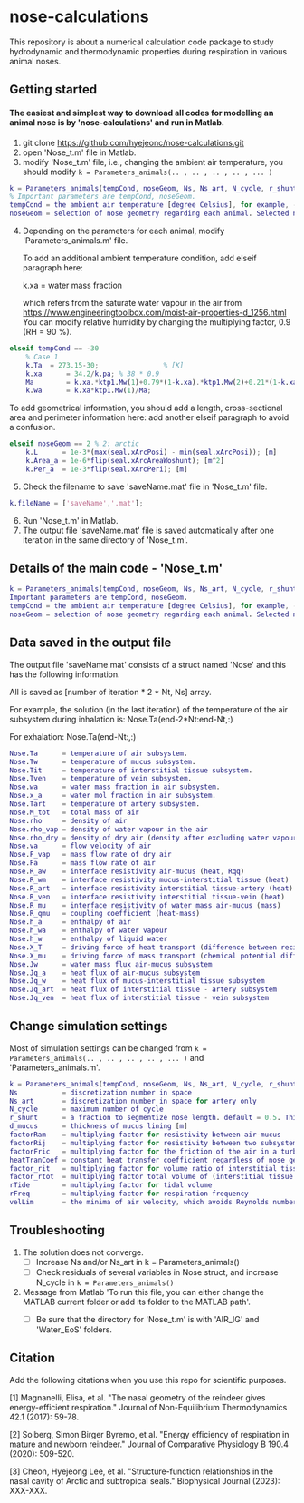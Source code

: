 # nose-calculations
This repository is about a numerical calculation code package to study hydrodynamic and thermodynamic properties during respiration in various animal noses. 

## Getting started
#### The easiest and simplest way to download all codes for modelling an animal nose is by 'nose-calculations' and run in Matlab. 


1. git clone https://github.com/hyejeonc/nose-calculations.git
2. open 'Nose_t.m' file in Matlab.
3. modify 'Nose_t.m' file, i.e., changing the ambient air temperature, you should modify `k = Parameters_animals(.. , .. , .. , .. , ... )`
   
```matlab
k = Parameters_animals(tempCond, noseGeom, Ns, Ns_art, N_cycle, r_shunt, d_mucus, factorRam, factorRij, factorFric, heatTranCoef, factor_rit, factor_rtot, rTide, rFreq, velLim)
% Important parameters are tempCond, noseGeom.
tempCond = the ambient air temperature [degree Celsius], for example, -30.
noseGeom = selection of nose geometry regarding each animal. Selected nose geometry should be added in 'Parameters_animals.m'.
```

4. Depending on the parameters for each animal, modify 'Parameters_animals.m' file.
   
   To add an additional ambient temperature condition, add elseif paragraph here:
   
   k.xa = water mass fraction
   
    which refers from the saturate water vapour in the air from https://www.engineeringtoolbox.com/moist-air-properties-d_1256.html
    You can modify relative humidity by changing the multiplying factor, 0.9 (RH = 90 %). 

```matlab
elseif tempCond == -30
    % Case 1 
    k.Ta  = 273.15-30;                % [K]
    k.xa      = 34.2/k.pa; % 38 * 0.9
    Ma        = k.xa.*ktp1.Mw(1)+0.79*(1-k.xa).*ktp1.Mw(2)+0.21*(1-k.xa).*ktp1.Mw(3);
    k.wa      = k.xa*ktp1.Mw(1)/Ma;
```

To add geometrical information, you should add a length, cross-sectional area and perimeter information here: 
add another elseif paragraph to avoid a confusion. 

```matlab
elseif noseGeom == 2 % 2: arctic
    k.L      = 1e-3*(max(seal.xArcPosi) - min(seal.xArcPosi)); [m]
    k.Area_a = 1e-6*flip(seal.xArcAreaWoshunt); [m^2]
    k.Per_a  = 1e-3*flip(seal.xArcPeri); [m]
```

5. Check the filename to save 'saveName.mat' file in 'Nose_t.m' file.

```matlab
k.fileName = ['saveName','.mat'];
```

6. Run 'Nose_t.m' in Matlab.
7. The output file 'saveName.mat' file is saved automatically after one iteration in the same directory of 'Nose_t.m'.


## Details of the main code - 'Nose_t.m'
```matlab
k = Parameters_animals(tempCond, noseGeom, Ns, Ns_art, N_cycle, r_shunt, d_mucus, factorRam, factorRij, factorFric, heatTranCoef, factor_rit, factor_rtot, rTide, rFreq, velLim)
Important parameters are tempCond, noseGeom.
tempCond = the ambient air temperature [degree Celsius], for example, -30.
noseGeom = selection of nose geometry regarding each animal. Selected nose geometry should be added in 'Parameters_animals.m'.
```

## Data saved in the output file 
The output file 'saveName.mat' consists of a struct named 'Nose' and this has the following information. 

All is saved as [number of iteration * 2 * Nt, Ns] array. 

For example, the solution (in the last iteration) of the temperature of the air subsystem during inhalation is: Nose.Ta(end-2*Nt:end-Nt,:)

For exhalation: Nose.Ta(end-Nt:,:)

```matlab
Nose.Ta      = temperature of air subsystem.
Nose.Tw      = temperature of mucus subsystem.
Nose.Tit     = temperature of interstitial tissue subsystem.
Nose.Tven    = temperature of vein subsystem.
Nose.wa      = water mass fraction in air subsystem.
Nose.x_a     = water mol fraction in air subsystem.
Nose.Tart    = temperature of artery subsystem.
Nose.M_tot   = total mass of air 
Nose.rho     = density of air 
Nose.rho_vap = density of water vapour in the air
Nose.rho_dry = density of dry air (density after excluding water vapour)
Nose.va      = flow velocity of air
Nose.F_vap   = mass flow rate of dry air
Nose.Fa      = mass flow rate of air 
Nose.R_aw    = interface resistivity air-mucus (heat, Rqq)
Nose.R_wm    = interface resistivity mucus-interstitial tissue (heat)
Nose.R_art   = interface resistivity interstitial tissue-artery (heat)
Nose.R_ven   = interface resistivity interstitial tissue-vein (heat)
Nose.R_mu    = interface resistivity of water mass air-mucus (mass)
Nose.R_qmu   = coupling coefficient (heat-mass)
Nose.h_a     = enthalpy of air 
Nose.h_wa    = enthalpy of water vapour
Nose.h_w     = enthalpy of liquid water
Nose.X_T     = driving force of heat transport (difference between reciprocal of temperature)
Nose.X_mu    = driving force of mass transport (chemical potential difference)
Nose.Jw      = water mass flux air-mucus subsystem 
Nose.Jq_a    = heat flux of air-mucus subsystem
Nose.Jq_w    = heat flux of mucus-interstitial tissue subsystem
Nose.Jq_art  = heat flux of interstitial tissue - artery subsystem
Nose.Jq_ven  = heat flux of interstitial tissue - vein subsystem
```


## Change simulation settings
Most of simulation settings can be changed from `k = Parameters_animals(.. , .. , .. , .. , ... )` and 'Parameters_animals.m'.

```matlab
k = Parameters_animals(tempCond, noseGeom, Ns, Ns_art, N_cycle, r_shunt, d_mucus, factorRam, factorRij, factorFric, heatTranCoef, factor_rit, factor_rtot, rTide, rFreq, velLim)
Ns           = discretization number in space 
Ns_art       = discretization number in space for artery only
N_cycle      = maximum number of cycle
r_shunt      = a fraction to segmentize nose length. default = 0.5. This means you segmentize the nose length where the volume ratio between maxilloturbinate and total air pathway in a nose (maxilloturbinate+olfactory path) is 0.5.
d_mucus      = thickness of mucus lining [m]
factorRam    = multiplying factor for resistivity between air-mucus
factorRij    = multiplying factor for resistivity between two subsystems which does not relate to mass transport (i.e., interstitial tissue-artery, interstitial tissue-vein, mucus-interstitial tissue)
factorFric   = multiplying factor for the friction of the air in a turbinate 
heatTranCoef = constant heat transfer coefficient regardless of nose geometry 
factor_rit   = multiplying factor for volume ratio of interstitial tissue; factor_rit * interstitial tissue/(interstitial tissue + artery + vein)
factor_rtot  = multiplying factor total volume of (interstitial tissue + artery + vein)
rTide        = multiplying factor for tidal volume
rFreq        = multiplying factor for respiration frequency
velLim       = the minima of air velocity, which avoids Reynolds number diverging to infinity
```


## Troubleshooting
1. The solution does not converge.
   - [ ] Increase Ns and/or Ns_art in k = Parameters_animals()
   - [ ] Check residuals of several variables in Nose struct, and increase N_cycle in `k = Parameters_animals()`
2. Message from Matlab 'To run this file, you can either change the MATLAB current folder or add its folder to the MATLAB path'.
   - [ ] Be sure that the directory for 'Nose_t.m' is with 'AIR_IG' and 'Water_EoS' folders. 


## Citation 
Add the following citations when you use this repo for scientific purposes. 

[1] Magnanelli, Elisa, et al. "The nasal geometry of the reindeer gives energy-efficient respiration." Journal of Non-Equilibrium Thermodynamics 42.1 (2017): 59-78.

[2] Solberg, Simon Birger Byremo, et al. "Energy efficiency of respiration in mature and newborn reindeer." Journal of Comparative Physiology B 190.4 (2020): 509-520.

[3] Cheon, Hyejeong Lee, et al. "Structure-function relationships in the nasal cavity of Arctic and subtropical seals." Biophysical Journal (2023): XXX-XXX.
